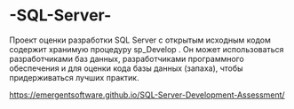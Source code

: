# -SQL-Server-

Проект оценки разработки SQL Server с открытым исходным кодом содержит хранимую процедуру sp_Develop . Он может использоваться разработчиками баз данных, разработчиками программного обеспечения и для оценки кода базы данных (запаха), чтобы придерживаться лучших практик.

https://emergentsoftware.github.io/SQL-Server-Development-Assessment/
